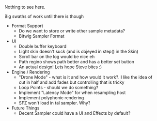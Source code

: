 Nothing to see here.

Big swaths of work until there is though

- Format Support
    - Do we want to store or write other sample metadata?
    - Bitwig Sampler Format
- UI
    - Double buffer keyboard
    - Light skin doesn't suck (and is objeyed in step() in the Skin)
    - Scroll bar on the log would be nice eh
    - Path regino shows path better and has a better set button
    - An actual design! Lets hope Steve bites :)
- Engine / Rendering
    - "Drone Mode" - what is it and how would it work?. I like the idea of cut in
      half and add fades but controlling that is tricky
    - Loop Points - should we do something?
    - Implement "Latency Mode" for when resampling host
    - Implement polyphonic rendering
    - SFZ won't load in tal sampler. Why?
- Future Things
    - Decent Sampler could have a UI and Effects by default?
